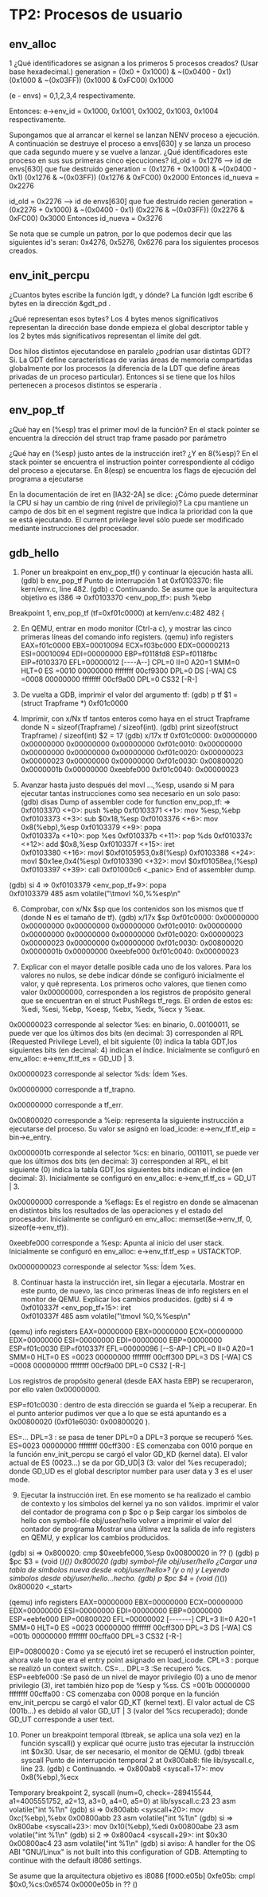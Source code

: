 TP2: Procesos de usuario
========================

env_alloc
---------

1 ¿Qué identificadores se asignan a los primeros 5 procesos creados? (Usar base hexadecimal.)
generation = (0x0 + 0x1000) & ~(0x0400 - 0x1)
	     (0x1000 & ~(0x03FF))
	     (0x1000 & 0xFC00)
	     0x1000

(e - envs) = 0,1,2,3,4 respectivamente.

Entonces:
    e->env_id = 0x1000, 0x1001, 0x1002, 0x1003, 0x1004 respectivamente.

Supongamos que al arrancar el kernel se lanzan NENV proceso a ejecución. A continuación se destruye el proceso a envs[630] y se lanza un proceso que cada segundo muere y se vuelve a lanzar. ¿Qué identificadores este proceso en sus sus primeras cinco ejecuciones?
id_old = 0x1276 --> id de envs[630] que fue destruido
generation = (0x1276 + 0x1000) & ~(0x0400 - 0x1)
	     (0x1276 & ~(0x03FF))
	     (0x1276 & 0xFC00)
	     0x2000
Entonces id_nueva = 0x2276

id_old = 0x2276 --> id de envs[630] que fue destruido recien
generation = (0x2276 + 0x1000) & ~(0x0400 - 0x1)
	     (0x2276 & ~(0x03FF))
	     (0x2276 & 0xFC00)
	     0x3000
Entonces id_nueva = 0x3276

Se nota que se cumple un patron, por lo que podemos decir que las siguientes id's seran:
0x4276, 0x5276, 0x6276 para los siguientes procesos creados.


env_init_percpu
---------------
¿Cuantos bytes escribe la función lgdt, y dónde?
La función lgdt escribe 6 bytes en la dirección &gdt_pd .

¿Qué representan esos bytes?
Los 4 bytes menos significativos representan la dirección base donde empieza el global descriptor table y los 2 bytes más significativos representan el límite del gdt.

Dos hilos distintos ejecutandose en paralelo ¿podrían usar distintas GDT?
Si. La GDT define características de varias áreas de memoria compartidas globalmente por los procesos (a diferencia de la LDT que define áreas privadas de un proceso particular). Entonces si se tiene que los hilos pertenecen a procesos distintos se esperaría
.


env_pop_tf
----------
¿Qué hay en (%esp) tras el primer movl de la función?
En el stack pointer se encuentra la dirección del struct trap frame pasado por parámetro

¿Qué hay en (%esp) justo antes de la instrucción iret? ¿Y en 8(%esp)?
En el stack pointer se encuentra el instruction pointer correspondiente al código del proceso a ejecutarse.
En 8(esp) se encuentra los flags de ejecución del programa a ejecutarse

En la documentación de iret en [IA32-2A] se dice:
¿Cómo puede determinar la CPU si hay un cambio de ring (nivel de privilegio)?
La cpu mantiene un campo de dos bit en el segment registre que indica la prioridad con la que se está ejecutando.
El current privilege level sólo puede ser modificado mediante instrucciones del procesador.

gdb_hello
---------
1. Poner un breakpoint en env_pop_tf() y continuar la ejecución hasta allí.
(gdb) b env_pop_tf
Punto de interrupción 1 at 0xf0103370: file kern/env.c, line 482.
(gdb) c
Continuando.
Se asume que la arquitectura objetivo es i386
=> 0xf0103370 <env_pop_tf>:    push   %ebp

Breakpoint 1, env_pop_tf (tf=0xf01c0000) at kern/env.c:482
482    {


2. En QEMU, entrar en modo monitor (Ctrl-a c), y mostrar las cinco primeras líneas del comando info registers.
(qemu) info registers
EAX=f01c0000 EBX=00010094 ECX=f03bc000 EDX=00000213
ESI=00010094 EDI=00000000 EBP=f0118fd8 ESP=f0118fbc
EIP=f0103370 EFL=00000012 [----A--] CPL=0 II=0 A20=1 SMM=0 HLT=0
ES =0010 00000000 ffffffff 00cf9300 DPL=0 DS   [-WA]
CS =0008 00000000 ffffffff 00cf9a00 DPL=0 CS32 [-R-]


3. De vuelta a GDB, imprimir el valor del argumento tf:
(gdb) p tf
$1 = (struct Trapframe *) 0xf01c0000


4. Imprimir, con x/Nx tf tantos enteros como haya en el struct Trapframe donde N = sizeof(Trapframe) / sizeof(int).
(gdb) print sizeof(struct Trapframe) / sizeof(int)
$2 = 17
(gdb) x/17x tf
0xf01c0000:    0x00000000    0x00000000    0x00000000    0x00000000
0xf01c0010:    0x00000000    0x00000000    0x00000000    0x00000000
0xf01c0020:    0x00000023    0x00000023    0x00000000    0x00000000
0xf01c0030:    0x00800020    0x0000001b    0x00000000    0xeebfe000
0xf01c0040:    0x00000023


5. Avanzar hasta justo después del movl ...,%esp, usando si M para ejecutar tantas instrucciones como sea necesario en un solo paso:
(gdb) disas
Dump of assembler code for function env_pop_tf:
=> 0xf0103370 <+0>:    push   %ebp
   0xf0103371 <+1>:    mov    %esp,%ebp
   0xf0103373 <+3>:    sub    $0x18,%esp
   0xf0103376 <+6>:    mov    0x8(%ebp),%esp
   0xf0103379 <+9>:    popa   
   0xf010337a <+10>:    pop    %es
   0xf010337b <+11>:    pop    %ds
   0xf010337c <+12>:    add    $0x8,%esp
   0xf010337f <+15>:    iret   
   0xf0103380 <+16>:    movl   $0xf0105953,0x8(%esp)
   0xf0103388 <+24>:    movl   $0x1ee,0x4(%esp)
   0xf0103390 <+32>:    movl   $0xf01058ea,(%esp)
   0xf0103397 <+39>:    call   0xf01000c6 <_panic>
End of assembler dump.

(gdb) si 4
=> 0xf0103379 <env_pop_tf+9>:    popa   
0xf0103379    485        asm volatile("\tmovl %0,%%esp\n"


6. Comprobar, con x/Nx $sp que los contenidos son los mismos que tf (donde N es el tamaño de tf).
(gdb) x/17x $sp
0xf01c0000:    0x00000000    0x00000000    0x00000000    0x00000000
0xf01c0010:    0x00000000    0x00000000    0x00000000    0x00000000
0xf01c0020:    0x00000023    0x00000023    0x00000000    0x00000000
0xf01c0030:    0x00800020    0x0000001b    0x00000000    0xeebfe000
0xf01c0040:    0x00000023


7. Explicar con el mayor detalle posible cada uno de los valores. Para los valores no nulos, se debe indicar dónde se configuró inicialmente el valor, y qué representa.
Los primeros ocho valores, que tienen como valor 0x00000000, corresponden a los registros de propósito general que se encuentran en el struct PushRegs tf_regs. El orden de estos es:  %edi, %esi, %ebp, %oesp, %ebx, %edx, %ecx y %eax.

0x00000023 corresponde al selector %es: en binario, 0..00100011, se puede ver que los últimos dos bits (en decimal: 3) corresponden al RPL (Requested Privilege Level), el bit siguiente (0) indica la tabla GDT,los siguientes bits (en decimal: 4) indican el índice. 
Inicialmente se configuró en env_alloc: e->env_tf.tf_es = GD_UD | 3.

0x00000023 corresponde al selector %ds: Ídem %es.

0x00000000 corresponde a tf_trapno.

0x00000000 corresponde a tf_err.

0x00800020 corresponde a %eip: representa la siguiente instrucción a ejecutarse del proceso. Su valor se asignó en load_icode: e->env_tf.tf_eip = bin->e_entry.

0x0000001b corresponde al selector %cs: en binario, 0011011, se puede ver que los últimos dos bits (en decimal: 3) corresponden al RPL, el bit siguiente (0) indica la tabla GDT,los siguientes bits indican el índice (en decimal: 3).
Inicialmente se configuró en env_alloc: e->env_tf.tf_cs = GD_UT | 3. 

0x00000000 corresponde a %eflags: Es el registro en donde se almacenan en distintos bits los resultados de las operaciones y el estado del procesador.
Inicialmente se configuró en env_alloc: memset(&e->env_tf, 0, sizeof(e->env_tf)).

0xeebfe000 corresponde a %esp: Apunta al inicio del user stack.
Inicialmente se configuró en env_alloc: e->env_tf.tf_esp = USTACKTOP.

0x0000000023 corresponde al selector %ss: Ídem %es.


8. Continuar hasta la instrucción iret, sin llegar a ejecutarla. Mostrar en este punto, de nuevo, las cinco primeras líneas de info registers en el monitor de QEMU. Explicar los cambios producidos.
(gdb) si 4
=> 0xf010337f <env_pop_tf+15>:    iret   
0xf010337f    485        asm volatile("\tmovl %0,%%esp\n"

(qemu) info registers
EAX=00000000 EBX=00000000 ECX=00000000 EDX=00000000
ESI=00000000 EDI=00000000 EBP=00000000 ESP=f01c0030
EIP=f010337f EFL=00000096 [--S-AP-] CPL=0 II=0 A20=1 SMM=0 HLT=0
ES =0023 00000000 ffffffff 00cff300 DPL=3 DS   [-WA]
CS =0008 00000000 ffffffff 00cf9a00 DPL=0 CS32 [-R-]


Los registros de propósito general (desde EAX hasta EBP) se recuperaron, por ello valen  0x00000000.

ESP=f01c0030 : dentro de esta dirección se guarda el %eip a recuperar. En el punto anterior pudimos ver que a lo que se está apuntando es a 0x00800020 (0xf01e6030:    0x00800020 ).

ES=... DPL=3 : se pasa de tener DPL=0 a DPL=3 porque se recuperó %es.
ES=0023 00000000 ffffffff 00cff300 : ES comenzaba con 0010 porque en la función env_init_percpu se cargó el valor GD_KD (kernel data). El valor actual de ES (0023...) se da por GD_UD|3 (3: valor del %es recuperado); donde GD_UD es el global descriptor number para user data y 3 es el user mode.


9. Ejecutar la instrucción iret. En ese momento se ha realizado el cambio de contexto y los símbolos del kernel ya no son válidos.
imprimir el valor del contador de programa con p $pc o p $eip
cargar los símbolos de hello con symbol-file obj/user/hello
volver a imprimir el valor del contador de programa
Mostrar una última vez la salida de info registers en QEMU, y explicar los cambios producidos.

(gdb) si
=> 0x800020:    cmp    $0xeebfe000,%esp
0x00800020 in ?? ()
(gdb) p $pc
$3 = (void (*)()) 0x800020
(gdb) symbol-file obj/user/hello
¿Cargar una tabla de símbolos nueva desde «obj/user/hello»? (y o n) y
Leyendo símbolos desde obj/user/hello...hecho.
(gdb) p $pc
$4 = (void (*)()) 0x800020 <_start>

(qemu) info registers
EAX=00000000 EBX=00000000 ECX=00000000 EDX=00000000
ESI=00000000 EDI=00000000 EBP=00000000 ESP=eebfe000
EIP=00800020 EFL=00000002 [-------] CPL=3 II=0 A20=1 SMM=0 HLT=0
ES =0023 00000000 ffffffff 00cff300 DPL=3 DS   [-WA]
CS =001b 00000000 ffffffff 00cffa00 DPL=3 CS32 [-R-]


EIP=00800020 : Como ya se ejecutó iret se recuperó el instruction pointer, ahora vale lo que era el entry point asignado en load_icode. 
CPL=3 : porque se realizó un context switch.
CS=... DPL=3 :Se recuperó %cs.
ESP=eebfe000 :Se pasó de un nivel de mayor privilegio (0) a uno de menor privilegio (3), iret también hizo pop de %esp y %ss.
CS =001b 00000000 ffffffff 00cffa00 : CS comenzaba con 0008 porque en la función env_init_percpu se cargó el valor GD_KT (kernel text). El valor actual de CS (001b…) es debido al valor GD_UT | 3 (valor del %cs recuperado); donde GD_UT corresponde a user text.


10. Poner un breakpoint temporal (tbreak, se aplica una sola vez) en la función syscall() y explicar qué ocurre justo tras ejecutar la instrucción int $0x30. Usar, de ser necesario, el monitor de QEMU.
(gdb) tbreak syscall
Punto de interrupción temporal 2 at 0x800ab8: file lib/syscall.c, line 23.
(gdb) c
Continuando.
=> 0x800ab8 <syscall+17>:    mov    0x8(%ebp),%ecx

Temporary breakpoint 2, syscall (num=0, check=-289415544, a1=4005551752,
    a2=13, a3=0, a4=0, a5=0) at lib/syscall.c:23
23        asm volatile("int %1\n"
(gdb) si
=> 0x800abb <syscall+20>:    mov    0xc(%ebp),%ebx
0x00800abb    23        asm volatile("int %1\n"
(gdb) si
=> 0x800abe <syscall+23>:    mov    0x10(%ebp),%edi
0x00800abe    23        asm volatile("int %1\n"
(gdb) si 2
=> 0x800ac4 <syscall+29>:    int    $0x30
0x00800ac4    23        asm volatile("int %1\n"
(gdb) si
aviso: A handler for the OS ABI "GNU/Linux" is not built into this configuration
of GDB.  Attempting to continue with the default i8086 settings.

Se asume que la arquitectura objetivo es i8086
[f000:e05b]    0xfe05b:    cmpl   $0x0,%cs:0x6574
0x0000e05b in ?? ()
